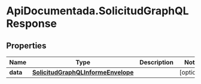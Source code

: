 # ApiDocumentada.SolicitudGraphQLResponse

## Properties

Name | Type | Description | Notes
------------ | ------------- | ------------- | -------------
**data** | [**SolicitudGraphQLInformeEnvelope**](SolicitudGraphQLInformeEnvelope.md) |  | [optional] 


